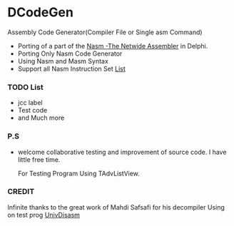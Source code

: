 # DCodeGen
Assembly Code Generator(Compiler File or Single asm Command)

* Porting of a part of the [Nasm -The Netwide Assembler](http://www.nasm.us/) in Delphi.
* Porting Only Nasm Code Generator 
* Using Nasm and Masm Syntax
* Support all Nasm Instruction Set [List](http://www.nasm.us/doc/nasmdocb.html)

### TODO List ###
* jcc label
* Test code
* and Much more

### P.S ###

* welcome collaborative testing and improvement of source code.
I have little free time.

  For Testing Program Using TAdvListView.

### CREDIT ###
 Infinite thanks to the great work of Mahdi Safsafi for his decompiler 
 Using on test prog [UnivDisasm](https://github.com/MahdiSafsafi/UnivDisasm)
